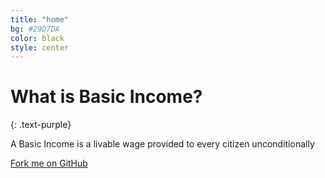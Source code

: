 ```yaml
---
title: "home"
bg: #29D7DA
color: black
style: center
---
```


# What is Basic Income?
{: .text-purple}


A Basic Income is a livable wage provided to every citizen unconditionally

<span id="forkongithub">
  <a href="{{ site.source_link }}" class="bg-blue">
    Fork me on GitHub
  </a>
</span>
